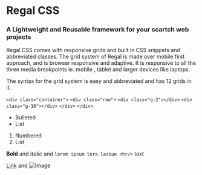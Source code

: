 # Regal CSS
### A Lightweight and Reusable framework for your scartch web projects


Regal CSS comes with responsive grids and built in CSS snippets and abbreviated classes.
The grid system of Regal is made over mobile first approach, and is browser responsive and adaptive.
It is responsive to all the three media breakpoints ie. mobile , tablet and larger devices like laptops.


The syntax for the grid system is easy and abbreviated and has 12 grids in it.

`<div class="container">`
    `<div class="row">`
        `<div class="g-2"></div>`
        `<div class="g-10"></div>`
    `</div>`
    `</div>`






- Bulleted
- List

1. Numbered
2. List

**Bold** and _Italic_ and `lorem ipsum lora lassun <hr/>` text

[Link](url) and ![Image](src)

